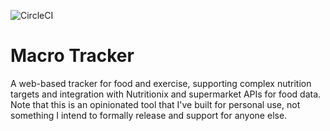 ![CircleCI](https://img.shields.io/circleci/build/github/markormesher/macro-tracker)

# Macro Tracker

A web-based tracker for food and exercise, supporting complex nutrition targets and integration with Nutritionix and supermarket APIs for food data. Note that this is an opinionated tool that I've built for personal use, not something I intend to formally release and support for anyone else.
